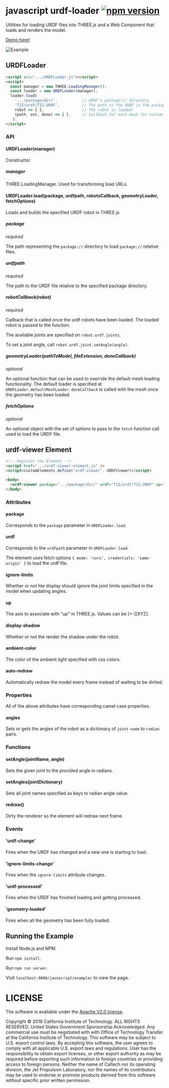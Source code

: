 # javascript urdf-loader [![npm version](https://badge.fury.io/js/urdf-loader.svg)](https://www.npmjs.com/package/urdf-loader)

Utilities for loading URDF files into THREE.js and a Web Component that loads and renders the model.

[Demo here!](https://gkjohnson.github.io/urdf-loaders/javascript/example/index.bundle.html)

![Example](/javascript/docs/javascript-example.gif)

## URDFLoader
```html
<script src=".../URDFLoader.js"></script>
<script>
  const manager = new THREE.LoadingManager();
  const loader = new URDFLoader(manager);
  loader.load(
    '.../package/dir/',           // URDF's package:// directory
    'T12/urdf/T12.URDF',          // The path to the URDF in the package
    robot => { },                 // The robot is loaded!
    (path, ext, done) => { },     // Callback for each mesh for custom mesh processing and loading code
   );
</script>
```

### API
#### URDFLoader(manager)

Constructor

##### manager

THREE.LoadingManager. Used for transforming load URLs.

#### URDFLoader.load(package, urdfpath, robotsCallback, geometryLoader, fetchOptions)

Loads and builds the specified URDF robot in THREE.js

##### package

_required_

The path representing the `package://` directory to load `package://` relative files.

##### urdfpath

_required_

The path to the URDF file relative to the specified package directory.

##### robotCallback(robot)

_required_

Callback that is called once the urdf robots have been loaded. The loaded robot is passed to the function.

The available joints are specified on `robot.urdf.joints`.

To set a joint angle, call `robot.urdf.joint.setAngle(angle)`.

##### geometryLoader(pathToModel, fileExtension, doneCallback)

_optional_

An optional function that can be used to override the default mesh loading functionality. The default loader is specified at `URDFLoader.defaultMeshLoader`. `doneCallback` is called with the mesh once the geometry has been loaded.

##### fetchOptions

_optional_

An optional object with the set of options to pass to the `fetch` function call used to load the URDF file.

## urdf-viewer Element
```html
<!-- Register the Element -->
<script href=".../urdf-viewer-element.js" />
<script>customElements.define('urdf-viewer', URDFViewer)</script>

<body>
  <urdf-viewer package=".../package/dir/" urdf="T12/urdf/T12.URDF" up="Z+" display-shadow ambient-color="red"></urdf-viewer>
</body>
```

### Attributes

#### package

Corresponds to the `package` parameter in `URDFLoader.load`.

#### urdf

Corresponds to the `urdfpath` parameter in `URDFLoader.load`.

The element uses fetch options `{ mode: 'cors', credentials: 'same-origin' }` to load the urdf file.

#### ignore-limits

Whether or not hte display should ignore the joint limits specified in the model when updating angles.

#### up

The axis to associate with "up" in THREE.js. Values can be [+-][XYZ].

#### display-shadow

Whether or not the render the shadow under the robot.

#### ambient-color

The color of the ambient light specified with css colors.

#### auto-redraw

Automatically redraw the model every frame instead of waiting to be dirtied.

### Properties

All of the above attributes have corresponding camel case properties.

#### angles

Sets or gets the angles of the robot as a dictionary of `joint-name` to `radian` pairs.

### Functions

#### setAngle(jointName, angle)

Sets the given joint to the provided angle in radians.

#### setAngles(jointDictionary)

Sets all joint names specified as keys to radian angle value.

#### redraw()

Dirty the renderer so the element will redraw next frame.

### Events

#### 'urdf-change'

Fires when the URDF has changed and a new one is starting to load.

#### 'ignore-limits-change'

Fires when the `ignore-limits` attribute changes.

#### 'urdf-processed'

Fires when the URDF has finished loading and getting processed.

#### 'geometry-loaded'

Fires when all the geometry has been fully loaded.

## Running the Example

Install Node.js and NPM.

Run `npm install`.

Run `npm run server`.

Visit `localhost:9080/javascript/example/` to view the page.

# LICENSE

The software is available under the [Apache V2.0 license](../LICENSE.txt).

Copyright © 2018 California Institute of Technology. ALL RIGHTS
RESERVED. United States Government Sponsorship Acknowledged. Any
commercial use must be negotiated with with Office of Technology
Transfer at the California Institute of Technology. This software may
be subject to U.S. export control laws. By accepting this software,
the user agrees to comply with all applicable U.S. export laws and
regulations. User has the responsibility to obtain export licenses,
or other export authority as may be required before exporting such
information to foreign countries or providing access to foreign
persons. Neither the name of Caltech nor its operating division, the
Jet Propulsion Laboratory, nor the names of its contributors may be
used to endorse or promote products derived from this software
without specific prior written permission.
